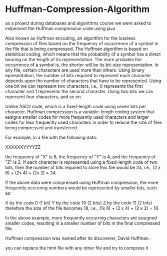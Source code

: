 # Huffman-Compression-Algorithm
as a project during databases and algorithms course we were asked to imlpement the Huffman compression code using java 

Also known as Huffman encoding, an algorithm for the lossless compression of files based on the frequency of occurrence of 
a symbol in the file that is being compressed. The Huffman algorithm is based on statistical coding, which means that the 
probability of a symbol has a direct bearing on the length of its representation. The more probable the occurrence of a symbol is, 
the shorter will be its bit-size representation. In any file, certain characters are used more than others. Using binary 
epresentation, the number of bits required to represent each character depends upon the number of characters that have to be represented. 
Using one bit we can represent two characters, i.e., 0 represents the first character and 1 represents the second character. 
Using two bits we can represent four characters, and so on.

Unlike ASCII code, which is a fixed-length code using seven bits per character, Huffman compression is a variable-length coding 
system that assigns smaller codes for more frequently used characters and larger codes for less frequently used characters in order
to reduce the size of files being compressed and transferred.

For example, in a file with the following data:

XXXXXXYYYYZZ

the frequency of "X" is 6, the frequency of "Y" is 4, and the frequency of "Z" is 2. If each character is represented using 
a fixed-length code of two bits, then the number of bits required to store this file would be 24, 
i.e., (2 x 6) + (2x 4) + (2x 2) = 24.

If the above data were compressed using Huffman compression, the more frequently occurring numbers would be represented 
by smaller bits, such as:

X by the code 0 (1 bit)
Y by the code 10 (2 bits)
Z by the code 11 (2 bits)
therefore the size of the file becomes 18, i.e., (1x 6) + (2 x 4) + (2 x 2) = 18.

In the above example, more frequently occurring characters are assigned smaller codes, resulting in a smaller number of bits 
in the final compressed file.

Huffman compression was named after its discoverer, David Huffman.

you can replace the html file with any other file and try to compress it 
